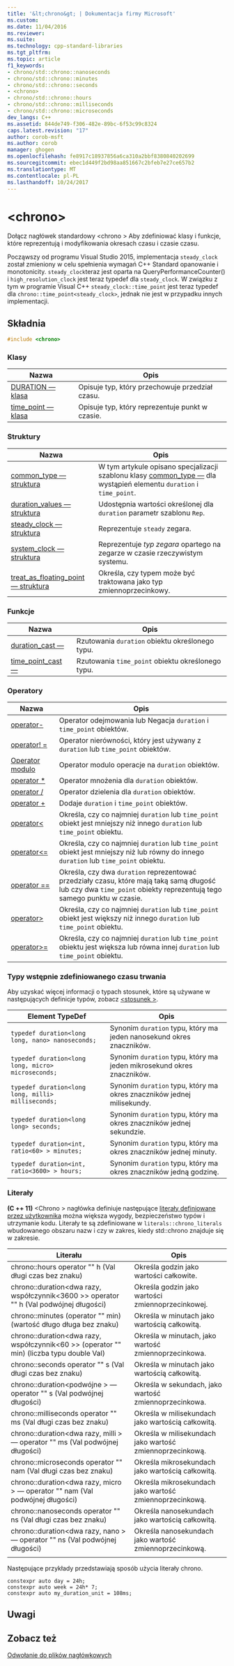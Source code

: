 ```yaml
---
title: '&lt;chrono&gt; | Dokumentacja firmy Microsoft'
ms.custom: 
ms.date: 11/04/2016
ms.reviewer: 
ms.suite: 
ms.technology: cpp-standard-libraries
ms.tgt_pltfrm: 
ms.topic: article
f1_keywords:
- chrono/std::chrono::nanoseconds
- chrono/std::chrono::minutes
- chrono/std::chrono::seconds
- <chrono>
- chrono/std::chrono::hours
- chrono/std::chrono::milliseconds
- chrono/std::chrono::microseconds
dev_langs: C++
ms.assetid: 844de749-f306-482e-89bc-6f53c99c8324
caps.latest.revision: "17"
author: corob-msft
ms.author: corob
manager: ghogen
ms.openlocfilehash: fe8917c18937856a6ca310a2bbf8380840202699
ms.sourcegitcommit: ebec1d449f2bd98aa851667c2bfeb7e27ce657b2
ms.translationtype: MT
ms.contentlocale: pl-PL
ms.lasthandoff: 10/24/2017
---
```

# <a name="ltchronogt"></a>&lt;chrono&gt;
Dołącz nagłówek standardowy \<chrono > Aby zdefiniować klasy i funkcje, które reprezentują i modyfikowania okresach czasu i czasie czasu.  
  
 Począwszy od programu Visual Studio 2015, implementacja `steady_clock` został zmieniony w celu spełnienia wymagań C++ Standard opanowanie i monotonicity. `steady_clock`teraz jest oparta na QueryPerformanceCounter() i `high_resolution_clock` jest teraz typedef dla `steady_clock`. W związku z tym w programie Visual C++ `steady_clock::time_point` jest teraz typedef dla `chrono::time_point<steady_clock>`, jednak nie jest w przypadku innych implementacji.  
  
## <a name="syntax"></a>Składnia  
  
```cpp  
#include <chrono>  
```  

### <a name="classes"></a>Klasy  
  
|Nazwa|Opis|  
|----------|-----------------|  
|[DURATION — klasa](../standard-library/duration-class.md)|Opisuje typ, który przechowuje przedział czasu.|  
|[time_point — klasa](../standard-library/time-point-class.md)|Opisuje typ, który reprezentuje punkt w czasie.|  
  
### <a name="structs"></a>Struktury  
  
|Nazwa|Opis|  
|----------|-----------------|  
|[common_type — struktura](../standard-library/common-type-structure.md)|W tym artykule opisano specjalizacji szablonu klasy [common_type —](../standard-library/common-type-class.md) dla wystąpień elementu `duration` i `time_point`.|  
|[duration_values — struktura](../standard-library/duration-values-structure.md)|Udostępnia wartości określonej dla `duration` parametr szablonu `Rep`.|  
|[steady_clock — struktura](../standard-library/steady-clock-struct.md)|Reprezentuje `steady` zegara.|  
|[system_clock — struktura](../standard-library/system-clock-structure.md)|Reprezentuje *typ zegara* opartego na zegarze w czasie rzeczywistym systemu.|  
|[treat_as_floating_point — struktura](../standard-library/treat-as-floating-point-structure.md)|Określa, czy typem może być traktowana jako typ zmiennoprzecinkowy.|  
  
### <a name="functions"></a>Funkcje  
  
|Nazwa|Opis|  
|----------|-----------------|  
|[duration_cast —](../standard-library/chrono-functions.md#duration_cast)|Rzutowania `duration` obiektu określonego typu.|  
|[time_point_cast —](../standard-library/chrono-functions.md#time_point_cast)|Rzutowania `time_point` obiektu określonego typu.|  
  
### <a name="operators"></a>Operatory  
  
|Nazwa|Opis|  
|----------|-----------------|  
|[operator-](../standard-library/chrono-operators.md#operator-)|Operator odejmowania lub Negacja `duration` i `time_point` obiektów.|  
|[operator! =](../standard-library/chrono-operators.md#op_neq)|Operator nierówności, który jest używany z `duration` lub `time_point` obiektów.|  
|[Operator modulo](../standard-library/chrono-operators.md#op_modulo)|Operator modulo operacje na `duration` obiektów.|  
|[operator *](../standard-library/chrono-operators.md#op_star)|Operator mnożenia dla `duration` obiektów.|  
|[operator /](../standard-library/chrono-operators.md#op_div)|Operator dzielenia dla `duration` obiektów.|  
|[operator +](../standard-library/chrono-operators.md#op_add)|Dodaje `duration` i `time_point` obiektów.|  
|[operator&lt;](../standard-library/chrono-operators.md#op_lt)|Określa, czy co najmniej `duration` lub `time_point` obiekt jest mniejszy niż innego `duration` lub `time_point` obiektu.|  
|[operator&lt;=](../standard-library/chrono-operators.md#op_lt_eq)|Określa, czy co najmniej `duration` lub `time_point` obiekt jest mniejszy niż lub równy do innego `duration` lub `time_point` obiektu.|  
|[operator ==](../standard-library/chrono-operators.md#op_eq_eq)|Określa, czy dwa `duration` reprezentować przedziały czasu, które mają taką samą długość lub czy dwa `time_point` obiekty reprezentują tego samego punktu w czasie.|  
|[operator&gt;](../standard-library/chrono-operators.md#op_gt)|Określa, czy co najmniej `duration` lub `time_point` obiekt jest większy niż innego `duration` lub `time_point` obiektu.|  
|[operator&gt;=](../standard-library/chrono-operators.md#op_gt_eq)|Określa, czy co najmniej `duration` lub `time_point` obiektu jest większa lub równa innej `duration` lub `time_point` obiektu.|  
  
### <a name="predefined-duration-types"></a>Typy wstępnie zdefiniowanego czasu trwania  
 Aby uzyskać więcej informacji o typach stosunek, które są używane w następujących definicje typów, zobacz [ \<stosunek >](../standard-library/ratio.md).  
  
|Element TypeDef|Opis|  
|-------------|-----------------|  
|`typedef duration<long long, nano> nanoseconds;`|Synonim `duration` typu, który ma jeden nanosekund okres znaczników.|  
|`typedef duration<long long, micro> microseconds;`|Synonim `duration` typu, który ma jeden mikrosekund okres znaczników.|  
|`typedef duration<long long, milli> milliseconds;`|Synonim `duration` typu, który ma okres znaczników jednej milisekundy.|  
|`typedef duration<long long> seconds;`|Synonim `duration` typu, który ma okres znaczników jednej sekundzie.|  
|`typedef duration<int, ratio<60> > minutes;`|Synonim `duration` typu, który ma okres znaczników jednej minuty.|  
|`typedef duration<int, ratio<3600> > hours;`|Synonim `duration` typu, który ma okres znaczników jedną godzinę.|  
  
### <a name="literals"></a>Literały  
 **(C ++ 11)**  \<Chrono > nagłówka definiuje następujące [literały definiowane przez użytkownika](../cpp/user-defined-literals-cpp.md) można większa wygody, bezpieczeństwo typów i utrzymanie kodu. Literały te są zdefiniowane w `literals::chrono_literals` wbudowanego obszaru nazw i czy w zakres, kiedy std::chrono znajduje się w zakresie.  
  
|Literału|Opis|  
|-------------|-----------------|  
|chrono::hours operator "" h (Val długi czas bez znaku)|Określa godzin jako wartości całkowite.|  
|chrono::duration\<dwa razy, współczynnik\<3600 >> operator "" h (Val podwójnej długości)|Określa godzin jako wartości zmiennoprzecinkowej.|  
|chrono::minutes (operator "" min) (wartość długo długa bez znaku)|Określa w minutach jako wartością całkowitą.|  
|chrono::duration\<dwa razy, współczynnik\<60 >> (operator "" min) (liczba typu double Val)|Określa w minutach, jako wartość zmiennoprzecinkowa.|  
|chrono::seconds operator "" s (Val długi czas bez znaku)|Określa w minutach jako wartością całkowitą.|  
|chrono::duration\<podwójne > — operator "" s (Val podwójnej długości)|Określa w sekundach, jako wartość zmiennoprzecinkowa.|  
|chrono::milliseconds operator "" ms (Val długi czas bez znaku)|Określa w milisekundach jako wartością całkowitą.|  
|chrono::duration\<dwa razy, milli > — operator "" ms (Val podwójnej długości)|Określa w milisekundach jako wartość zmiennoprzecinkową.|  
|chrono::microseconds operator "" nam (Val długi czas bez znaku)|Określa mikrosekundach jako wartością całkowitą.|  
|chrono::duration\<dwa razy, micro > — operator "" nam (Val podwójnej długości)|Określa mikrosekundach jako wartość zmiennoprzecinkową.|  
|chrono::nanoseconds operator "" ns (Val długi czas bez znaku)|Określa nanosekundach jako wartością całkowitą.|  
|chrono::duration\<dwa razy, nano > — operator "" ns (Val podwójnej długości)|Określa nanosekundach jako wartość zmiennoprzecinkową.|  
|||  
  
Następujące przykłady przedstawiają sposób użycia literały chrono.  
  
```  
constexpr auto day = 24h;  
constexpr auto week = 24h* 7;  
constexpr auto my_duration_unit = 108ms;  
```  
## <a name="remarks"></a>Uwagi  
  
## <a name="see-also"></a>Zobacz też  
 [Odwołanie do plików nagłówkowych](../standard-library/cpp-standard-library-header-files.md)



